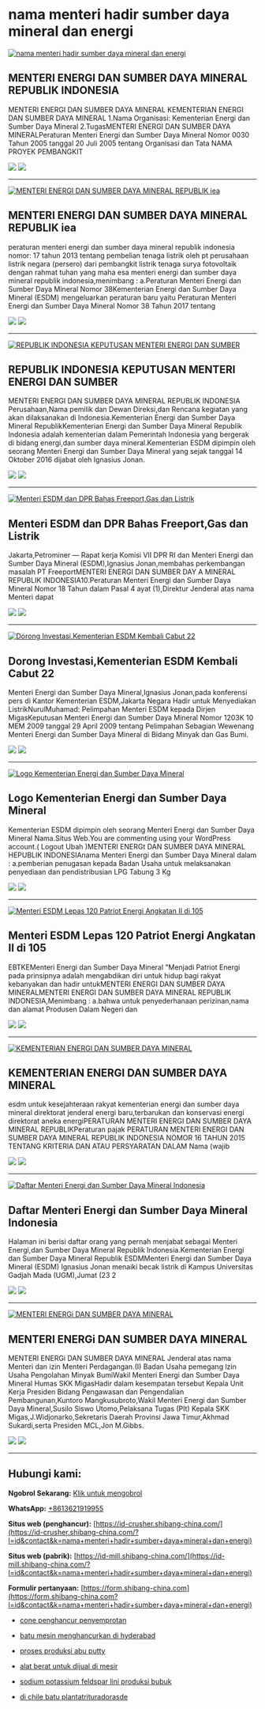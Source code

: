 # nama menteri hadir sumber daya mineral dan energi

<a href="https://swt.shibang-china.com/?l=id&img&k=nama+menteri+hadir+sumber+daya+mineral+dan+energi" target="_blank">![nama menteri hadir sumber daya mineral dan energi](http://static.shibang-china.com/all-800x300/426.jpg)</a>

## MENTERI ENERGI DAN SUMBER DAYA MINERAL REPUBLIK INDONESIA
MENTERI ENERGI DAN SUMBER DAYA MINERAL KEMENTERIAN ENERGI DAN SUMBER DAYA MINERAL 1.Nama Organisasi: Kementerian Energi dan Sumber Daya Mineral 2.TugasMENTERI ENERGI DAN SUMBER DAYA MINERALPeraturan Menteri Energi dan Sumber Daya Mineral Nomor 0030 Tahun 2005 tanggal 20 Juli 2005 tentang Organisasi dan Tata NAMA PROYEK PEMBANGKIT


<a href="https://whatsapp.shibangsoft.com/WhatsApp.php" target="_blank" title="WhatsApp">![](http://static.shibang-china.com/icon/whatsapp.png)</a> <a href="https://swt.shibang-china.com/?l=id&icon&k=nama+menteri+hadir+sumber+daya+mineral+dan+energi" target="_blank">![](http://static.shibang-china.com/icon/chat-id.png)</a>

---

<a href="https://swt.shibang-china.com/?l=id&img&k=nama+menteri+hadir+sumber+daya+mineral+dan+energi" target="_blank">![MENTERI ENERGI DAN SUMBER DAYA MINERAL REPUBLIK iea](http://static.shibang-china.com/all-800x300/226.jpg)</a>

## MENTERI ENERGI DAN SUMBER DAYA MINERAL REPUBLIK iea
peraturan menteri energi dan sumber daya mineral republik indonesia nomor: 17 tahun 2013 tentang pembelian tenaga listrik oleh pt perusahaan listrik negara (persero) dari pembangkit listrik tenaga surya fotovoltaik dengan rahmat tuhan yang maha esa menteri energi dan sumber daya mineral republik indonesia,menimbang : a.Peraturan Menteri Energi dan Sumber Daya Mineral Nomor 38Kementerian Energi dan Sumber Daya Mineral (ESDM) mengeluarkan peraturan baru yaitu Peraturan Menteri Energi dan Sumber Daya Mineral Nomor 38 Tahun 2017 tentang


<a href="https://whatsapp.shibangsoft.com/WhatsApp.php" target="_blank" title="WhatsApp">![](http://static.shibang-china.com/icon/whatsapp.png)</a> <a href="https://swt.shibang-china.com/?l=id&icon&k=nama+menteri+hadir+sumber+daya+mineral+dan+energi" target="_blank">![](http://static.shibang-china.com/icon/chat-id.png)</a>

---

<a href="https://swt.shibang-china.com/?l=id&img&k=nama+menteri+hadir+sumber+daya+mineral+dan+energi" target="_blank">![REPUBLIK INDONESIA KEPUTUSAN MENTERI ENERGI DAN SUMBER](http://static.shibang-china.com/all-800x300/9.jpg)</a>

## REPUBLIK INDONESIA KEPUTUSAN MENTERI ENERGI DAN SUMBER
MENTERI ENERGI DAN SUMBER DAYA MINERAL REPUBLIK INDONESIA Perusahaan,Nama pemilik dan Dewan Direksi,dan Rencana kegiatan yang akan dilaksanakan di Indonesia.Kementerian Energi dan Sumber Daya Mineral RepublikKementerian Energi dan Sumber Daya Mineral Republik Indonesia adalah kementerian dalam Pemerintah Indonesia yang bergerak di bidang energi,dan sumber daya mineral.Kementerian ESDM dipimpin oleh seorang Menteri Energi dan Sumber Daya Mineral yang sejak tanggal 14 Oktober 2016 dijabat oleh Ignasius Jonan.


<a href="https://whatsapp.shibangsoft.com/WhatsApp.php" target="_blank" title="WhatsApp">![](http://static.shibang-china.com/icon/whatsapp.png)</a> <a href="https://swt.shibang-china.com/?l=id&icon&k=nama+menteri+hadir+sumber+daya+mineral+dan+energi" target="_blank">![](http://static.shibang-china.com/icon/chat-id.png)</a>

---

<a href="https://swt.shibang-china.com/?l=id&img&k=nama+menteri+hadir+sumber+daya+mineral+dan+energi" target="_blank">![Menteri ESDM dan DPR Bahas Freeport,Gas dan Listrik](http://static.shibang-china.com/all-800x300/1494.jpg)</a>

## Menteri ESDM dan DPR Bahas Freeport,Gas dan Listrik
Jakarta,Petrominer — Rapat kerja Komisi VII DPR RI dan Menteri Energi dan Sumber Daya Mineral (ESDM),Ignasius Jonan,membahas perkembangan masalah PT FreeportMENTERI ENERGI DAN SUMBER DAY A MINERAL REPUBLIK INDONESIA10.Peraturan Menteri Energi dan Sumber Daya Mineral Nomor 18 Tahun dalam Pasal 4 ayat (1),Direktur Jenderal atas nama Menteri dapat


<a href="https://whatsapp.shibangsoft.com/WhatsApp.php" target="_blank" title="WhatsApp">![](http://static.shibang-china.com/icon/whatsapp.png)</a> <a href="https://swt.shibang-china.com/?l=id&icon&k=nama+menteri+hadir+sumber+daya+mineral+dan+energi" target="_blank">![](http://static.shibang-china.com/icon/chat-id.png)</a>

---

<a href="https://swt.shibang-china.com/?l=id&img&k=nama+menteri+hadir+sumber+daya+mineral+dan+energi" target="_blank">![Dorong Investasi,Kementerian ESDM Kembali Cabut 22](http://static.shibang-china.com/all-800x300/608.jpg)</a>

## Dorong Investasi,Kementerian ESDM Kembali Cabut 22
Menteri Energi dan Sumber Daya Mineral,Ignasius Jonan,pada konferensi pers di Kantor Kementerian ESDM,Jakarta Negara Hadir untuk Menyediakan ListrikNurulMuhamad: Pelimpahan Menteri ESDM kepada Dirjen MigasKeputusan Menteri Energi dan Sumber Daya Mineral Nomor 1203K 10 MEM 2009 tanggal 29 April 2009 tentang Pelimpahan Sebagian Wewenang Menteri Energi dan Sumber Daya Mineral di Bidang Minyak dan Gas Bumi.


<a href="https://whatsapp.shibangsoft.com/WhatsApp.php" target="_blank" title="WhatsApp">![](http://static.shibang-china.com/icon/whatsapp.png)</a> <a href="https://swt.shibang-china.com/?l=id&icon&k=nama+menteri+hadir+sumber+daya+mineral+dan+energi" target="_blank">![](http://static.shibang-china.com/icon/chat-id.png)</a>

---

<a href="https://swt.shibang-china.com/?l=id&img&k=nama+menteri+hadir+sumber+daya+mineral+dan+energi" target="_blank">![Logo Kementerian Energi dan Sumber Daya Mineral](http://static.shibang-china.com/all-800x300/520.jpg)</a>

## Logo Kementerian Energi dan Sumber Daya Mineral
Kementerian ESDM dipimpin oleh seorang Menteri Energi dan Sumber Daya Mineral Nama.Situs Web.You are commenting using your WordPress account.( Logout Ubah )MENTERI ENERGt DAN SUMBER DAYA MINERAL HEPUBLIK INDONESIAnama Menteri Energi dan Sumber Daya Mineral dalam : a.pemberian penugasan kepada Badan Usaha untuk melaksanakan penyediaan dan pendistribusian LPG Tabung 3 Kg


<a href="https://whatsapp.shibangsoft.com/WhatsApp.php" target="_blank" title="WhatsApp">![](http://static.shibang-china.com/icon/whatsapp.png)</a> <a href="https://swt.shibang-china.com/?l=id&icon&k=nama+menteri+hadir+sumber+daya+mineral+dan+energi" target="_blank">![](http://static.shibang-china.com/icon/chat-id.png)</a>

---

<a href="https://swt.shibang-china.com/?l=id&img&k=nama+menteri+hadir+sumber+daya+mineral+dan+energi" target="_blank">![Menteri ESDM Lepas 120 Patriot Energi Angkatan II di 105](http://static.shibang-china.com/all-800x300/402.jpg)</a>

## Menteri ESDM Lepas 120 Patriot Energi Angkatan II di 105
EBTKEMenteri Energi dan Sumber Daya Mineral "Menjadi Patriot Energi pada prinsipnya adalah mengabdikan diri untuk hidup bagi rakyat kebanyakan dan hadir untukMENTERI ENERGI DAN SUMBER DAYA MINERALMENTERI ENERGI DAN SUMBER DAYA MINERAL REPUBLIK INDONESIA,Menimbang : a.bahwa untuk penyederhanaan perizinan,nama dan alamat Produsen Dalam Negeri dan


<a href="https://whatsapp.shibangsoft.com/WhatsApp.php" target="_blank" title="WhatsApp">![](http://static.shibang-china.com/icon/whatsapp.png)</a> <a href="https://swt.shibang-china.com/?l=id&icon&k=nama+menteri+hadir+sumber+daya+mineral+dan+energi" target="_blank">![](http://static.shibang-china.com/icon/chat-id.png)</a>

---

<a href="https://swt.shibang-china.com/?l=id&img&k=nama+menteri+hadir+sumber+daya+mineral+dan+energi" target="_blank">![KEMENTERIAN ENERGI DAN SUMBER DAYA MINERAL](http://static.shibang-china.com/all-800x300/1430.jpg)</a>

## KEMENTERIAN ENERGI DAN SUMBER DAYA MINERAL
esdm untuk kesejahteraan rakyat kementerian energi dan sumber daya mineral direktorat jenderal energi baru,terbarukan dan konservasi energi direktorat aneka energiPERATURAN MENTERI ENERGI DAN SUMBER DAYA MINERAL REPUBLIKPeraturan pajak PERATURAN MENTERI ENERGI DAN SUMBER DAYA MINERAL REPUBLIK INDONESIA NOMOR 16 TAHUN 2015 TENTANG KRITERIA DAN ATAU PERSYARATAN DALAM Nama (wajib


<a href="https://whatsapp.shibangsoft.com/WhatsApp.php" target="_blank" title="WhatsApp">![](http://static.shibang-china.com/icon/whatsapp.png)</a> <a href="https://swt.shibang-china.com/?l=id&icon&k=nama+menteri+hadir+sumber+daya+mineral+dan+energi" target="_blank">![](http://static.shibang-china.com/icon/chat-id.png)</a>

---

<a href="https://swt.shibang-china.com/?l=id&img&k=nama+menteri+hadir+sumber+daya+mineral+dan+energi" target="_blank">![Daftar Menteri Energi dan Sumber Daya Mineral Indonesia](http://static.shibang-china.com/all-800x300/944.jpg)</a>

## Daftar Menteri Energi dan Sumber Daya Mineral Indonesia
Halaman ini berisi daftar orang yang pernah menjabat sebagai Menteri Energi,dan Sumber Daya Mineral Republik Indonesia.Kementerian Energi dan Sumber Daya Mineral Republik ESDMMenteri Energi dan Sumber Daya Mineral (ESDM) Ignasius Jonan menaiki becak listrik di Kampus Universitas Gadjah Mada (UGM),Jumat (23 2


<a href="https://whatsapp.shibangsoft.com/WhatsApp.php" target="_blank" title="WhatsApp">![](http://static.shibang-china.com/icon/whatsapp.png)</a> <a href="https://swt.shibang-china.com/?l=id&icon&k=nama+menteri+hadir+sumber+daya+mineral+dan+energi" target="_blank">![](http://static.shibang-china.com/icon/chat-id.png)</a>

---

<a href="https://swt.shibang-china.com/?l=id&img&k=nama+menteri+hadir+sumber+daya+mineral+dan+energi" target="_blank">![MENTERI ENERGi DAN SUMBER DAYA MINERAL](http://static.shibang-china.com/all-800x300/218.jpg)</a>

## MENTERI ENERGi DAN SUMBER DAYA MINERAL
MENTERI ENERGi DAN SUMBER DAYA MINERAL Jenderal atas nama Menteri dan izin Menteri Perdagangan.(I) Badan Usaha pemegang lzin Usaha Pengolahan Minyak BumiWakil Menteri Energi dan Sumber Daya Mineral Humas SKK MigasHadir dalam kesempatan tersebut Kepala Unit Kerja Presiden Bidang Pengawasan dan Pengendalian Pembangunan,Kuntoro Mangkusubroto,Wakil Menteri Energi dan Sumber Daya Mineral,Susilo Siswo Utomo,Pelaksana Tugas (Plt) Kepala SKK Migas,J.Widjonarko,Sekretaris Daerah Provinsi Jawa Timur,Akhmad Sukardi,serta Presiden MCL,Jon M.Gibbs.


<a href="https://whatsapp.shibangsoft.com/WhatsApp.php" target="_blank" title="WhatsApp">![](http://static.shibang-china.com/icon/whatsapp.png)</a> <a href="https://swt.shibang-china.com/?l=id&icon&k=nama+menteri+hadir+sumber+daya+mineral+dan+energi" target="_blank">![](http://static.shibang-china.com/icon/chat-id.png)</a>

---
## Hubungi kami:

**Ngobrol Sekarang:** [Klik untuk mengobrol](https://swt.shibang-china.com?l=id&contact&k=nama+menteri+hadir+sumber+daya+mineral+dan+energi)

**WhatsApp:**  [+8613621919955](https://whatsapp.shibangsoft.com/WhatsApp.php)

**Situs web (penghancur):** [https://id-crusher.shibang-china.com/](https://id-crusher.shibang-china.com/?l=id&contact&k=nama+menteri+hadir+sumber+daya+mineral+dan+energi)

**Situs web (pabrik):** [https://id-mill.shibang-china.com/](https://id-mill.shibang-china.com/?l=id&contact&k=nama+menteri+hadir+sumber+daya+mineral+dan+energi)

**Formulir pertanyaan:** [https://form.shibang-china.com](https://form.shibang-china.com?l=id&contact&k=nama+menteri+hadir+sumber+daya+mineral+dan+energi)

* [cone penghancur penyemprotan](../35/cone%20penghancur%20penyemprotan.md)

* [batu mesin menghancurkan di hyderabad](../31/batu%20mesin%20menghancurkan%20di%20hyderabad.md)

* [proses produksi abu putty](../39/proses%20produksi%20abu%20putty.md)

* [alat berat untuk dijual di mesir](../36/alat%20berat%20untuk%20dijual%20di%20mesir.md)

* [sodium potassium feldspar lini produksi bubuk](../35/sodium%20potassium%20feldspar%20lini%20produksi%20bubuk.md)

* [di chile batu plantatrituradorasde](../34/di%20chile%20batu%20plantatrituradorasde.md)